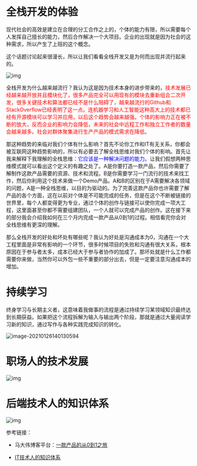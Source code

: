 # 全栈开发的体验

现代社会的高效是建立在合理的分工合作之上的，个体的能力有限，所以需要每个人发挥自己擅长的能力，然后合作解决一个大项目。企业的出现就是因为社会的这种需求，所以产生了上班的这个概念。

这个话题讨论起来很漫长，所以让我们看看全栈开发又是为何而出现并流行起来的。

![img](https://lovebetterworld.com/8bf5145b-3fd5-7618-02bb-4f4e0046637e.png)

全栈开发为什么越来越流行？我认为这是因为技术本身的进步带来的，<font color='red'>技术发展已经越来越开放并且模块化了，很多产品完全可以用现有的模块去重新组合二次开发，很多关键技术和算法都已经不是什么阻碍了，越来越流行的Github和StackOverflow已经表明了这一点。连机器学习和人工智能这种高大上的技术都已经有开源模块可以学习并应用，以后这个趋势会越来越强。个体的影响力正在被不断的放大，反而企业的影响力会降低，未来的社会中远程工作和独立工作者的数量会越来越多。社会对群体聚集进行生产产品的模式需求在降低。</font>



那这种趋势的来临对我们个体有什么影响？首先不论你工作和IT有无关系，你都会被互联网这种趋势影响的，所以有必要去了解全栈思维对我们个体的影响。首先让我来解释下我理解的全栈思维：<font color='blue'>它应该是一种解决问题的能力。</font>让我们假想两种思维模式就可以看出这个定义的有趣之处了。A是你要打造一款产品，然后你需要了解制作这款产品需要的资源、技术和流程。B是你需要学习一门流行的技术来找工作，然后你利用这个技术来做一个Demo产品。A和B的区别在于A需要解决各领域的问题，A是一种全栈思维，以目的为驱动的。为了完善这款产品你也许需要了解产品的各个方面，这在以前对个体是不可能完成的任务，但是在这个不断被链接的世界里，每个人都变得更为专业，通过个体的创作与链接可以使你完成一项大工程，这里面甚至你都不需要组建团队，一个人就可以完成产品的创作。这在接下来的部分我会介绍我如何在三个月内完成一款产品从0到1的过程。相信看完你会对全栈思维有更深的理解。

那么全栈开发的好处和坏处有哪些呢？我认为好处是沟通成本为0，沟通在一个大工程里面是非常有影响的一个环节，很多时候项目的失败和沟通有很大关系，根本原因在于参与者太多，成本已经大于参与者协作的加成了。那坏处就是什么工作都需要你来做，当然你可以外包一些不重要的部分出去，但是一定要注意沟通成本的增加。



# 持续学习

终身学习与长期主义者，这意味着我做事的流程是通过持续学习某领域知识最终达到长期获益。如果把这个流程拆解为输入与输出两个阶段，那就是通过大量阅读学习新的知识，通过写作与各种实践完成知识的转化。

![image-20210126140130594](https://lovebetterworld.com/image-20210126140130594.png)

# 职场人的技术发展

![img](https://lovebetterworld.com/381412-20210307221005494-1050285681.jpg)

# 后端技术人的知识体系

![img](https://lovebetterworld.com/381412-20210307220802572-778712281.jpg)

参考链接：

- 马大伟博客平台：[一款产品的从0到1之旅](https://www.bmpi.dev/dev/zero-to-one/)

- [IT技术人的知识体系](https://www.cnblogs.com/edisonchou/p/talk_about_knowledge_architecture_for_tech_expert.html)